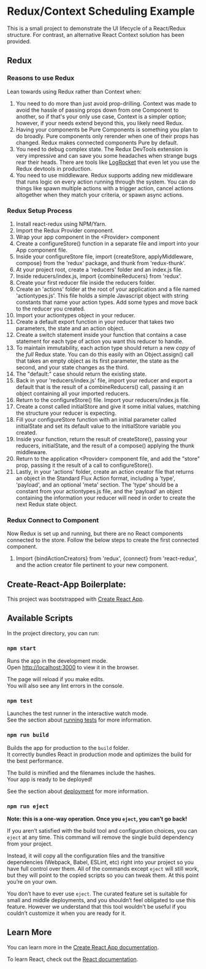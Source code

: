 # Redux/Context Scheduling Example

This is a small project to demonstrate the UI lifecycle of a React/Redux structure. For contrast, an alternative React Context solution has been provided.

## Redux

### Reasons to use Redux

Lean towards using Redux rather than Context when:

1. You need to do more than just avoid prop-drilling. Context was made to avoid the hassle of passing props down from one Component to another, so if that's your only use case, Context is a simpler option; however, if your needs extend beyond this, you likely need Redux.
2. Having your components be Pure Components is something you plan to do broadly. Pure components only rerender when one of their props has changed. Redux makes connected components Pure by default.
3. You need to debug complex state. The Redux DevTools extension is very impressive and can save you some headaches when strange bugs rear their heads. There are tools like [LogRocket](https://logrocket.com/) that even let you use the Redux devtools in production.
4. You need to use middleware. Redux supports adding new middleware that runs logic on every action running through the system. You can do things like spawn multiple actions with a trigger action, cancel actions altogether when they match your criteria, or spawn async actions.

### Redux Setup Process

1. Install react-redux using NPM/Yarn.
2. Import the Redux Provider component.
3. Wrap your app component in the \<Provider> component
4. Create a configureStore() function in a separate file and import into your App component file.
5. Inside your configureStore file, import {createStore, applyMiddleware, compose} from the 'redux' package, and thunk from 'redux-thunk'.
6. At your project root, create a 'reducers' folder and an index.js file.
7. Inside reducers/index.js, import {combineReducers} from 'redux'.
8. Create your first reducer file inside the reducers folder.
9. Create an 'actions' folder at the root of your application and a file named 'actiontypes.js'. This file holds a simple Javascript object with string constants that name your action types. Add some types and move back to the reducer you created.
10. Import your actiontypes object in your reducer.
11. Create a default export function in your reducer that takes two parameters, the state and an action object.
12. Create a switch statement inside your function that contains a case statement for each type of action you want this reducer to handle. 
13. To maintain immutability, each action type should return a new *copy* of the *full* Redux state. You can do this easily with an Object.assign() call that takes an empty object as its first parameter, the state as the second, and your state changes as the third.
14. The "default:" case should return the existing state.
15. Back in your 'reducers/index.js' file, import your reducer and export a default that is the result of a combineReducers() call, passing it an object containing all your imported reducers.
16. Return to the configureStore() file. Import your reducers/index.js file.
17. Create a const called initialStore and give it some initial values, matching the structure your reducer is expecting.
18. Fill your configureStore function with an initial parameter called initialState and set its default value to the initialStore variable you created.
19. Inside your function, return the result of createStore(), passing your reducers, initialState, and the result of a compose() applying the thunk middleware.
20. Return to the application \<Provider> component file, and add the "store" prop, passing it the result of a call to configureStore().
21. Lastly, in your 'actions' folder, create an action creator file that returns an object in the Standard Flux Action format, including a 'type', 'payload', and an optional 'meta' section. The 'type' should be a constant from your actiontypes.js file, and the 'payload' an object containing the information your reducer will need in order to create the next Redux state object.

### Redux Connect to Component

Now Redux is set up and running, but there are no React components connected to the store. Follow the below steps to create the first connected component.

1. Import {bindActionCreators} from 'redux', {connect} from 'react-redux', and the action creator file pertinent to your new component.




## Create-React-App Boilerplate:

This project was bootstrapped with [Create React App](https://github.com/facebook/create-react-app).

## Available Scripts

In the project directory, you can run:

### `npm start`

Runs the app in the development mode.<br>
Open [http://localhost:3000](http://localhost:3000) to view it in the browser.

The page will reload if you make edits.<br>
You will also see any lint errors in the console.

### `npm test`

Launches the test runner in the interactive watch mode.<br>
See the section about [running tests](https://facebook.github.io/create-react-app/docs/running-tests) for more information.

### `npm run build`

Builds the app for production to the `build` folder.<br>
It correctly bundles React in production mode and optimizes the build for the best performance.

The build is minified and the filenames include the hashes.<br>
Your app is ready to be deployed!

See the section about [deployment](https://facebook.github.io/create-react-app/docs/deployment) for more information.

### `npm run eject`

**Note: this is a one-way operation. Once you `eject`, you can’t go back!**

If you aren’t satisfied with the build tool and configuration choices, you can `eject` at any time. This command will remove the single build dependency from your project.

Instead, it will copy all the configuration files and the transitive dependencies (Webpack, Babel, ESLint, etc) right into your project so you have full control over them. All of the commands except `eject` will still work, but they will point to the copied scripts so you can tweak them. At this point you’re on your own.

You don’t have to ever use `eject`. The curated feature set is suitable for small and middle deployments, and you shouldn’t feel obligated to use this feature. However we understand that this tool wouldn’t be useful if you couldn’t customize it when you are ready for it.

## Learn More

You can learn more in the [Create React App documentation](https://facebook.github.io/create-react-app/docs/getting-started).

To learn React, check out the [React documentation](https://reactjs.org/).
